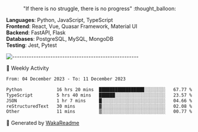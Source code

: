 <p align="center"> 
  "If there is no struggle, there is no progress" :thought_balloon:
</p>

<p align="left">
  <strong>Languages</strong>: Python, JavaScript, TypeScript<br>
  <strong>Frontend</strong>: React, Vue, Quasar Framework, Material UI<br>
  <strong>Backend</strong>: FastAPI, Flask<br>
  <strong>Databases</strong>: PostgreSQL, MySQL, MongoDB<br>
  <strong>Testing</strong>: Jest, Pytest<br>
</p>

![-----------------------------------------------------](https://raw.githubusercontent.com/andreasbm/readme/master/assets/lines/vintage.png)

🎯 Weekly Activity

<!--START_SECTION:waka-->

```txt
From: 04 December 2023 - To: 11 December 2023

Python             16 hrs 20 mins  █████████████████░░░░░░░░   67.77 %
TypeScript         5 hrs 40 mins   ██████░░░░░░░░░░░░░░░░░░░   23.57 %
JSON               1 hr 7 mins     █░░░░░░░░░░░░░░░░░░░░░░░░   04.66 %
reStructuredText   30 mins         ▓░░░░░░░░░░░░░░░░░░░░░░░░   02.08 %
Other              11 mins         ▒░░░░░░░░░░░░░░░░░░░░░░░░   00.77 %
```

<!--END_SECTION:waka-->


🚀 Generated by [WakaReadme](https://github.com/athul/waka-readme)
